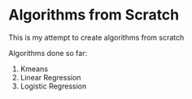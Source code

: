 # Algorithms from Scratch

This is my attempt to create algorithms from scratch

Algorithms done so far:

1. Kmeans
2. Linear Regression
3. Logistic Regression